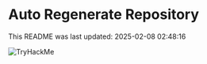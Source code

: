 # Auto Regenerate Repository

This README was last updated: 2025-02-08 02:48:16

 ![TryHackMe](https://tryhackme.com/badge/533634)